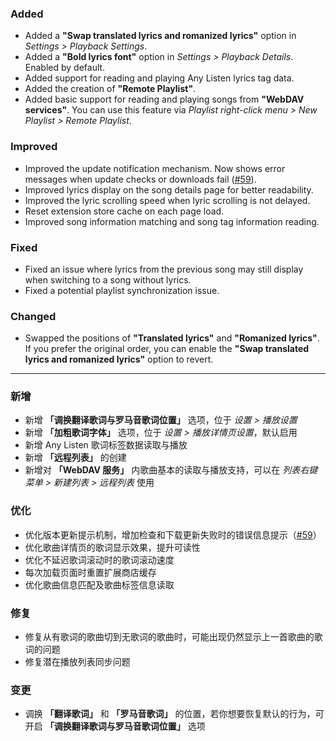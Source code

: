 ### Added

- Added a **"Swap translated lyrics and romanized lyrics"** option in _Settings > Playback Settings_.
- Added a **"Bold lyrics font"** option in _Settings > Playback Details_. Enabled by default.
- Added support for reading and playing Any Listen lyrics tag data.
- Added the creation of **"Remote Playlist"**.
- Added basic support for reading and playing songs from **"WebDAV services"**. You can use this feature via _Playlist right-click menu > New Playlist > Remote Playlist_.

### Improved

- Improved the update notification mechanism. Now shows error messages when update checks or downloads fail ([#59](https://github.com/any-listen/any-listen/issues/59)).
- Improved lyrics display on the song details page for better readability.
- Improved the lyric scrolling speed when lyric scrolling is not delayed.
- Reset extension store cache on each page load.
- Improved song information matching and song tag information reading.

### Fixed

- Fixed an issue where lyrics from the previous song may still display when switching to a song without lyrics.
- Fixed a potential playlist synchronization issue.

### Changed

- Swapped the positions of **"Translated lyrics"** and **"Romanized lyrics"**. If you prefer the original order, you can enable the **"Swap translated lyrics and romanized lyrics"** option to revert.

---

### 新增

- 新增 **「调换翻译歌词与罗马音歌词位置」** 选项，位于 _设置 > 播放设置_
- 新增 **「加粗歌词字体」** 选项，位于 _设置 > 播放详情页设置_，默认启用
- 新增 Any Listen 歌词标签数据读取与播放
- 新增 **「远程列表」** 的创建
- 新增对 **「WebDAV 服务」** 内歌曲基本的读取与播放支持，可以在 _列表右键菜单 > 新建列表 > 远程列表_ 使用

### 优化

- 优化版本更新提示机制，增加检查和下载更新失败时的错误信息提示（[#59](https://github.com/any-listen/any-listen/issues/59)）
- 优化歌曲详情页的歌词显示效果，提升可读性
- 优化不延迟歌词滚动时的歌词滚动速度
- 每次加载页面时重置扩展商店缓存
- 优化歌曲信息匹配及歌曲标签信息读取

### 修复

- 修复从有歌词的歌曲切到无歌词的歌曲时，可能出现仍然显示上一首歌曲的歌词的问题
- 修复潜在播放列表同步问题

### 变更

- 调换 **「翻译歌词」** 和 **「罗马音歌词」** 的位置，若你想要恢复默认的行为，可开启 **「调换翻译歌词与罗马音歌词位置」** 选项
